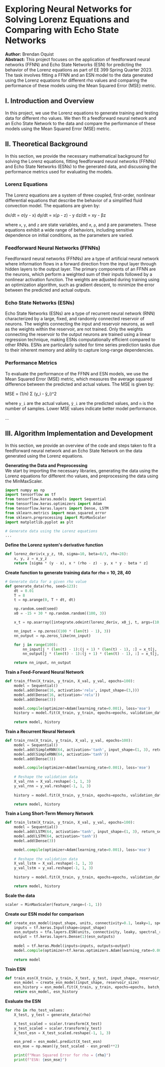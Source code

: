 # Exploring Neural Networks for Solving Lorenz Equations and Comparing with Echo State Networks

**Author:** Brendan Oquist <br>
**Abstract:** This project focuses on the application of feedforward neural networks (FFNN) and Echo State Networks (ESN) for predicting the behavior of the Lorenz equations as part of EE 399 Spring Quarter 2023. The task involves fitting a FFNN and an ESN model to the data generated using the Lorenz equations for different rho values and comparing the performance of these models using the Mean Squared Error (MSE) metric.

## I. Introduction and Overview
In this project, we use the Lorenz equations to generate training and testing data for different rho values. We then fit a feedforward neural network and an Echo State Network to the data and compare the performance of these models using the Mean Squared Error (MSE) metric.

## II. Theoretical Background

In this section, we provide the necessary mathematical background for solving the Lorenz equations, fitting feedforward neural networks (FFNNs) and Echo State Networks (ESNs) to the generated data, and discussing the performance metrics used for evaluating the models.

### Lorenz Equations

The Lorenz equations are a system of three coupled, first-order, nonlinear differential equations that describe the behavior of a simplified fluid convection model. The equations are given by:

dx/dt = σ(y - x)
dy/dt = x(ρ - z) - y
dz/dt = xy - βz


where `x`, `y`, and `z` are state variables, and `σ`, `ρ`, and `β` are parameters. These equations exhibit a wide range of behaviors, including sensitive dependence on initial conditions, as the parameters are varied.

### Feedforward Neural Networks (FFNNs)

Feedforward neural networks (FFNNs) are a type of artificial neural network where information flows in a forward direction from the input layer through hidden layers to the output layer. The primary components of an FFNN are the neurons, which perform a weighted sum of their inputs followed by a nonlinear activation function. The weights are adjusted during training using an optimization algorithm, such as gradient descent, to minimize the error between the predicted and actual outputs.

### Echo State Networks (ESNs)

Echo State Networks (ESNs) are a type of recurrent neural network (RNN) characterized by a large, fixed, and randomly connected reservoir of neurons. The weights connecting the input and reservoir neurons, as well as the weights within the reservoir, are not trained. Only the weights connecting the reservoir to the output neurons are trained using a linear regression technique, making ESNs computationally efficient compared to other RNNs. ESNs are particularly suited for time series prediction tasks due to their inherent memory and ability to capture long-range dependencies.

### Performance Metrics

To evaluate the performance of the FFNN and ESN models, we use the Mean Squared Error (MSE) metric, which measures the average squared difference between the predicted and actual values. The MSE is given by:

MSE = (1/n) Σ (y_i - ŷ_i)^2


where `y_i` are the actual values, `ŷ_i` are the predicted values, and `n` is the number of samples. Lower MSE values indicate better model performance.


...

## III. Algorithm Implementation and Development
In this section, we provide an overview of the code and steps taken to fit a feedforward neural network and an Echo State Network on the data generated using the Lorenz equations.

**Generating the Data and Preprocessing** <br>
We start by importing the necessary libraries, generating the data using the Lorenz equations for different rho values, and preprocessing the data using the MinMaxScaler.

```python
import numpy as np
import tensorflow as tf
from tensorflow.keras.models import Sequential
from tensorflow.keras.optimizers import Adam
from tensorflow.keras.layers import Dense, LSTM
from sklearn.metrics import mean_squared_error
from sklearn.preprocessing import MinMaxScaler
import matplotlib.pyplot as plt

# Generate data using the Lorenz equations
...
```

**Define the Lorenz system's derivative function** <br>
```python 
def lorenz_deriv(x_y_z, t0, sigma=10, beta=8/3, rho=28):
    x, y, z = x_y_z
    return [sigma * (y - x), x * (rho - z) - y, x * y - beta * z]
```
**Create function to generate training data for rho = 10, 28, 40** <br>
```python 
# Generate data for a given rho value
def generate_data(rho, seed=123):
    dt = 0.01
    T = 8
    t = np.arange(0, T + dt, dt)

    np.random.seed(seed)
    x0 = -15 + 30 * np.random.random((100, 3))

    x_t = np.asarray([integrate.odeint(lorenz_deriv, x0_j, t, args=(10, 8/3, rho)) for x0_j in x0])

    nn_input = np.zeros((100 * (len(t) - 1), 3))
    nn_output = np.zeros_like(nn_input)

    for j in range(100):
        nn_input[j * (len(t) - 1):(j + 1) * (len(t) - 1), :] = x_t[j, :-1, :]
        nn_output[j * (len(t) - 1):(j + 1) * (len(t) - 1), :] = x_t[j, 1:, :]

    return nn_input, nn_output
```
**Train a Feed-Forward Neural Network** <br>
```python 
def train_ffnn(X_train, y_train, X_val, y_val, epochs=100):
    model = Sequential()
    model.add(Dense(16, activation='relu', input_shape=(3,)))
    model.add(Dense(16, activation='relu'))
    model.add(Dense(3))

    model.compile(optimizer=Adam(learning_rate=0.001), loss='mse')
    history = model.fit(X_train, y_train, epochs=epochs, validation_data=(X_val, y_val), verbose=0)
    
    return model, history
```

**Train a Recurrent Neural Network** <br>
```python 
def train_rnn(X_train, y_train, X_val, y_val, epochs=100):
    model = Sequential()
    model.add(SimpleRNN(64, activation='tanh', input_shape=(1, 3), return_sequences=True))
    model.add(SimpleRNN(64, activation='tanh'))
    model.add(Dense(3))

    model.compile(optimizer=Adam(learning_rate=0.001), loss='mse')
    
    # Reshape the validation data
    X_val_rnn = X_val.reshape(-1, 1, 3)
    y_val_rnn = y_val.reshape(-1, 1, 3)
    
    history = model.fit(X_train, y_train, epochs=epochs, validation_data=(X_val_rnn, y_val_rnn), verbose=0)

    return model, history
```

**Train a Long Short-Term Memory Network** <br>
```python 
def train_lstm(X_train, y_train, X_val, y_val, epochs=100):
    model = Sequential()
    model.add(LSTM(64, activation='tanh', input_shape=(1, 3), return_sequences=True))
    model.add(LSTM(64, activation='tanh'))
    model.add(Dense(3))

    model.compile(optimizer=Adam(learning_rate=0.001), loss='mse')
    
    # Reshape the validation data
    X_val_lstm = X_val.reshape(-1, 1, 3)
    y_val_lstm = y_val.reshape(-1, 1, 3)
    
    history = model.fit(X_train, y_train, epochs=epochs, validation_data=(X_val_lstm, y_val_lstm), verbose=0)

    return model, history
```

**Scale the data** <br>
```python 
scaler = MinMaxScaler(feature_range=(-1, 1))
```

**Create our ESN model for comparison** <br>
```python 
def create_esn_model(input_shape, units, connectivity=0.1, leaky=1, spectral_radius=0.9):
    inputs = tf.keras.Input(shape=input_shape)
    esn_outputs = tfa.layers.ESN(units, connectivity, leaky, spectral_radius)(inputs)
    output = tf.keras.layers.Dense(1)(esn_outputs)
    
    model = tf.keras.Model(inputs=inputs, outputs=output)
    model.compile(optimizer=tf.keras.optimizers.Adam(learning_rate=0.001), loss='mse')
    
    return model
```

**Train ESN** <br>
```python 
def train_esn(X_train, y_train, X_test, y_test, input_shape, reservoir_size, epochs=50, batch_size=32):
    esn_model = create_esn_model(input_shape, reservoir_size)
    esn_history = esn_model.fit(X_train, y_train, epochs=epochs, batch_size=batch_size, validation_data=(X_test, y_test), verbose=2)
    return esn_model, esn_history
```

**Evaluate the ESN** <br>
```python 
for rho in rho_test_values:
    X_test, y_test = generate_data(rho)

    X_test_scaled = scaler.transform(X_test)
    y_test_scaled = scaler.transform(y_test)
    X_test_esn = X_test_scaled.reshape(-1, 1, 3)

    esn_pred = esn_model.predict(X_test_esn)
    esn_mse = np.mean((y_test_scaled - esn_pred)**2)

    print(f"Mean Squared Error for rho = {rho}")
    print(f"ESN: {esn_mse}")
```
